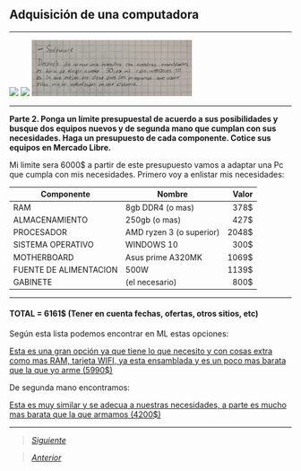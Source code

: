 ## Adquisición de una computadora

----

<img src="Imagenes/8(1).jpg" height="400">
<img src="Imagenes/9(1).jpg" height="400">
<img src="Imagenes/10(1).jpg" height="100">

----

**Parte 2. Ponga un límite presupuestal de acuerdo a sus posibilidades y busque dos equipos nuevos y de segunda mano que cumplan con sus necesidades. Haga un presupuesto de cada componente. Cotice sus equipos en Mercado Libre.**

Mi limite sera 6000$ a partir de este presupuesto vamos a adaptar una Pc que cumpla con mis necesidades.
Primero voy a enlistar mis necesidades:


| Componente      | Nombre | Valor |
| --------- | --------- | -----:|
| RAM | 8gb DDR4 (o mas) | 378$ |
| ALMACENAMIENTO | 250gb (o mas) | 427$ |
| PROCESADOR | AMD ryzen 3 (o superior) | 2048$ |
| SISTEMA OPERATIVO | WINDOWS 10 | 300$ |
| MOTHERBOARD | Asus prime A320MK | 1069$ |
| FUENTE DE ALIMENTACION | 500W | 1139$ |
| GABINETE | (el necesario) | 800$ |                
----
#### TOTAL = 6161$ (Tener en cuenta fechas, ofertas, otros sitios, etc)

Según esta lista podemos encontrar en ML estas opciones:

[Esta es una gran opción ya que tiene lo que necesito y con cosas extra como mas RAM, tarjeta WIFI, ya esta ensamblada y es un poco mas barata que la que yo arme (5990$)](https://articulo.mercadolibre.com.mx/MLM-1698896663-pc-gamer-ryzen-5600g-16gb-ram-500-ssd-graficos-radeon-7-wifi-_JM#position=3&search_layout=stack&type=item&tracking_id=537487e5-b097-4a2f-b17e-b51c8c0d72ac)

De segunda mano encontramos: 

[Esta es muy similar y se adecua a nuestras necesidades, a parte es mucho mas barata que la que armamos (4200$)](https://articulo.mercadolibre.com.mx/MLM-1465047369-computadora-gamer-basica-completa-8gb-de-ram-y-500-gb-_JM#position=4&search_layout=stack&type=item&tracking_id=05fbaa99-c5a3-451c-94a3-6b2e5f2a89d1)

----
> [*Siguiente*](Practica5.md)

> [*Anterior*](Practica3.md)
                

